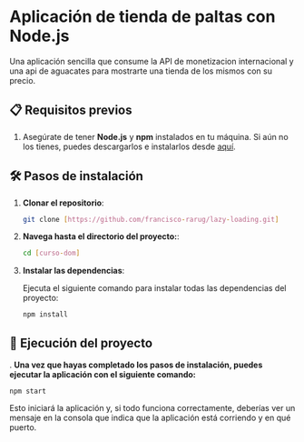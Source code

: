 # Aplicación de tienda de paltas con Node.js

Una aplicación sencilla que consume la API de monetizacion internacional y una api de aguacates para mostrarte una tienda de los mismos con su precio.

## 📋 Requisitos previos

1. Asegúrate de tener **Node.js** y **npm** instalados en tu máquina. Si aún no los tienes, puedes descargarlos e instalarlos desde [aquí](https://nodejs.org/).

## 🛠️ Pasos de instalación

1. **Clonar el repositorio**:

   ```bash
   git clone [https://github.com/francisco-rarug/lazy-loading.git]

2. **Navega hasta el directorio del proyecto:**:

    ```bash
    cd [curso-dom]
    

3. **Instalar las dependencias**:

    Ejecuta el siguiente comando para instalar todas las dependencias del proyecto:

    ```bash
    npm install
    
## 🚀 Ejecución del proyecto

. **Una vez que hayas completado los pasos de instalación, puedes ejecutar la aplicación con el siguiente comando:**

    npm start

Esto iniciará la aplicación y, si todo funciona correctamente, deberías ver un mensaje en la consola que indica que la aplicación está corriendo y en qué puerto.